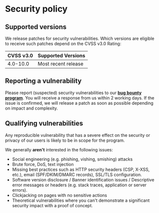 # Security policy

## Supported versions

We release patches for security vulnerabilities. Which versions are eligible to receive such patches depend on the CVSS v3.0 Rating:

| CVSS v3.0 | Supported Versions  |
|-----------|---------------------|
| 4.0-10.0  | Most recent release |

## Reporting a vulnerability

Please report (suspected) security vulnerabilities to our **[bug bounty program](https://bugcrowd.com/aiven-mbb-og)**. You will receive a response from us within 2 working days. If the issue is confirmed, we will release a patch as soon as possible depending on impact and complexity.

## Qualifying vulnerabilities

Any reproducible vulnerability that has a severe effect on the security or privacy of our users is likely to be in scope for the program.

We generally **aren't** interested in the following issues:
* Social engineering (e.g. phishing, vishing, smishing) attacks
* Brute force, DoS, text injection
* Missing best practices such as HTTP security headers (CSP, X-XSS, etc.), email (SPF/DKIM/DMARC records), SSL/TLS configuration.
* Software version disclosure / Banner identification issues / Descriptive error messages or headers (e.g. stack traces, application or server errors).
* Clickjacking on pages with no sensitive actions
* Theoretical vulnerabilities where you can't demonstrate a significant security impact with a proof of concept.